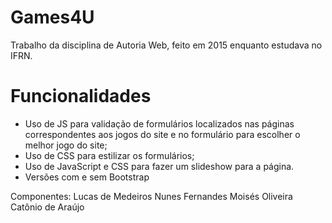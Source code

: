 # Games4U
Trabalho da disciplina de Autoria Web, feito em 2015 enquanto estudava no IFRN.

# Funcionalidades
* Uso de JS para validação de formulários localizados nas páginas correspondentes aos jogos do site e no formulário para escolher o melhor jogo do site;
* Uso de CSS para estilizar os formulários;
* Uso de JavaScript e CSS para fazer um slideshow para a página.
* Versões com e sem Bootstrap

Componentes: Lucas de Medeiros Nunes Fernandes
			Moisés Oliveira Catônio de Araújo

